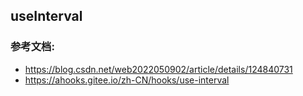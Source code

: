 ## useInterval
### 参考文档: 
- https://blog.csdn.net/web2022050902/article/details/124840731
- https://ahooks.gitee.io/zh-CN/hooks/use-interval
